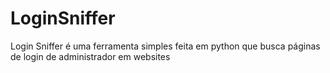 # LoginSniffer
Login Sniffer é uma ferramenta simples feita em python que busca páginas de login de administrador em websites
